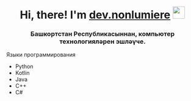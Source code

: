 <h1 align="center">Hi, there! I'm <a href="https://t.me/devnonlumiere/" target="_blank">dev.nonlumiere</a> 
<img src="https://github.com/blackcater/blackcater/raw/main/images/Hi.gif" height="32"/></h1>
<h3 align="center">Башкортстан Республикасыннан, компьютер технологияләрен эшләүче.</h3>

<p>Языки программирования</p>
<ul>
  <li>Python</li>
  <li>Kotlin</li>
  <li>Java</li>
  <li>C++</li>
  <li>C#</li>
</ul>
